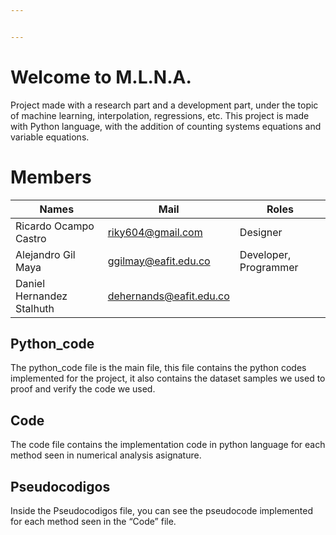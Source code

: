 ```yaml
---


---
```


<h1 id="welcome-to-m.l.n.a.">Welcome to M.L.N.A.</h1>
<p>Project made with a research part and a development part, under the topic of machine learning, interpolation, regressions, etc. This project is made with Python language, with the addition of counting systems equations and variable equations.</p>
<h1 id="members">Members</h1>

<table>
<thead>
<tr>
<th>Names</th>
<th>Mail</th>
<th>Roles</th>
</tr>
</thead>
<tbody>
<tr>
<td>Ricardo Ocampo Castro</td>
<td><a href="mailto:riky604@gmail.com">riky604@gmail.com</a></td>
<td>Designer</td>
</tr>
<tr>
<td>Alejandro Gil Maya</td>
<td><a href="mailto:ggilmay@eafit.edu.co">ggilmay@eafit.edu.co</a></td>
<td>Developer, Programmer</td>
</tr>
<tr>
<td>Daniel Hernandez Stalhuth</td>
<td><a href="mailto:dehernands@eafit.edu.co">dehernands@eafit.edu.co</a></td>
<td></td>
</tr>
</tbody>
</table><h2 id="python_code">Python_code</h2>
<p>The python_code file is the main file, this file contains the python codes implemented for the project, it also contains the dataset samples we used to proof and verify the code we used.</p>
<h2 id="code">Code</h2>
<p>The code file contains the implementation code in python language for each method seen in numerical analysis asignature.</p>
<h2 id="pseudocodigos">Pseudocodigos</h2>
<p>Inside the Pseudocodigos file, you can see the pseudocode implemented for each method seen in the “Code” file.</p>

